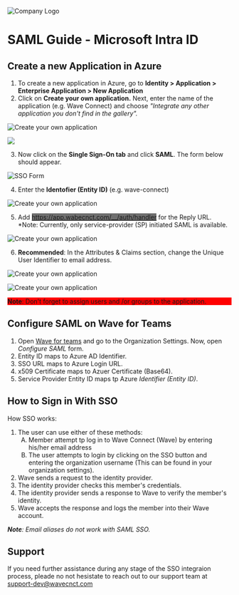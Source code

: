 ![Company Logo](https://github.com/wavecnct/poc-doc/blob/main/.github/logo.png)

# SAML Guide - Microsoft Intra ID

## Create a new Application in Azure

1. To create a new application in Azure, go to **Identity > Application > Enterprise Application > New Application**
2. Click on **Create your own application.** Next, enter the name of the application (e.g. Wave Connect) and choose *"Integrate any other application you don't find in the gallery".*

![Create your own application](https://github.com/wavecnct/poc-doc/blob/main/.github/create_app.png#center)

<img src="https://github.com/wavecnct/poc-doc/blob/main/.github/create_app.png" position= "center"></img>

3. Now click on the **Single Sign-On tab** and click **SAML**. The form below should appear.

![SSO Form](https://github.com/wavecnct/poc-doc/blob/main/.github/SSO_form.png)

4. Enter the **Identofier (Entity ID)** (e.g. wave-connect)

![Create your own application](https://github.com/wavecnct/poc-doc/blob/main/.github/identifier(entity_id).png)

5. Add <span style="background-color: #6F6F6F">https://app.wabecnct.com/__/auth/handler</span> for the Reply URL.
*Note: Currently, only service-provider (SP) initiated SAML is available.

![Create your own application](https://github.com/wavecnct/poc-doc/blob/main/.github/reply_url.png)

6. **Recommended**: In the Attributes & Claims section, change the Unique User Identifier to email address.

![Create your own application](https://github.com/wavecnct/poc-doc/blob/main/.github/attributes&claims.png)

![Create your own application](https://github.com/wavecnct/poc-doc/blob/main/.github/manage_claims.png)<br>

<span style="background-color: #FF0000; display: block; max-width=100%;"> **Note**: Don't forget to assign users and /or groups to the application.</span>
<div style="page-break-after: always;"></div>

## Configure SAML on Wave for Teams

1. Open <a href="https://teams.wavecnct.com/"> Wave for teams</a> and go to the Organization Settings. Now, open *Configure SAML* form.
2. Entity ID maps to Azure AD Identifier.
3. SSO URL maps to Azure Login URL.
4. x509 Certificate maps to Azuer Certificate (Base64).
5. Service Provider Entity ID maps tp Azure *Identifier (Entity ID)*.

<div style="page-break-after: always;"></div>

## How to Sign in With SSO
How SSO works:

<ol>
    <li>The user can use either of these methods:
        <ol style="list-style-type: upper-alpha">    
            <li>Member attempt tp log in to Wave Connect (Wave) by entering his/her email address</li>
            <li>The user attempts to login by clicking on the SSO button and entering the organization username (This can be found in your organization settings).</li>
            </ol>
    </li>
    <li>Wave sends a request to the identity provider.</li>
    <li>The identity provider checks this member's credentials.</li>
    <li>The identity provider sends a response to Wave to verify the member's identity.</li>
    <li>Wave accepts the response and logs the member into their Wave account.</li>
</ol>

***Note**: Email aliases do not work with SAML SSO.*

## Support
If you need further assistance during any stage of the SSO integraion process, pleade no not hesistate to reach out to our support team at <a href="support-dev@wavecnct.com">support-dev@wavecnct.com</a>




